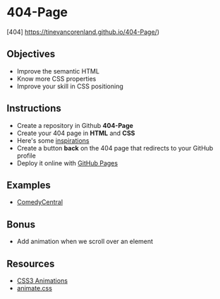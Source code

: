 # 404-Page
[404] https://tinevancorenland.github.io/404-Page/)

## Objectives

- Improve the semantic HTML
- Know more CSS properties
- Improve your skill in CSS positioning

## Instructions

- Create a repository in Github **404-Page**
- Create your 404 page in **HTML** and **CSS**
- Here's some [inspirations](https://www.google.be/search?q=landing+page&espv=2&source=lnms&tbm=isch&sa=X&sqi=2&ved=0ahUKEwjmvai3v6zTAhVBCSwKHfOIAGMQ_AUIBigB&biw=1250&bih=703#tbm=isch&q=404+page)
- Create a button **back** on the 404 page that redirects to your GitHub profile
- Deploy it online with [GitHub Pages](https://help.github.com/articles/configuring-a-publishing-source-for-github-pages/)

## Examples

- [ComedyCentral](http://www.cc.com/ahcacahchacj)

## Bonus

- Add animation when we scroll over an element

## Resources

- [CSS3 Animations](https://www.w3schools.com/css/css3_animations.asp)
- [animate.css](https://daneden.github.io/animate.css/)

